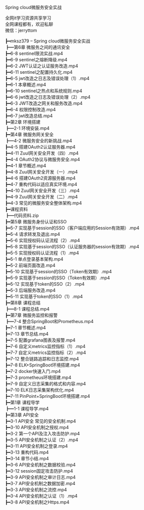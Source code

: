 Spring cloud微服务安全实战

全网it学习资源共享学习<br>全网课程都有，欢迎私聊<br>微信：jerryttom<br>

┣━mksz379 – Spring cloud微服务安全实战<br> ┣━第6章 微服务之间的通讯安全<br> ┣━6-8 sentinel限流实战.mp4<br> ┣━6-9 sentinel之熔断降级.mp4<br> ┣━6-2 JWT认证之认证服务改造.mp4<br> ┣━6-11 sentinel之配置持久化.mp4<br> ┣━6-5 jwt改造之日志及错误处理（1）.mp4<br> ┣━6-1 本章概述.mp4<br> ┣━6-10 sentinel之热点和系统规则.mp4<br> ┣━6-6 jwt改造之日志及错误处理（2）.mp4<br> ┣━6-3 JWT改造之网关和服务改造.mp4<br> ┣━6-4 权限控制改造.mp4<br> ┣━6-7 jwt改造总结.mp4<br> ┣━第2章 环境搭建<br> ┣━2-1 环境安装.mp4<br> ┣━第4章 微服务网关安全<br> ┣━4-2 微服务安全的新挑战.mp4<br> ┣━4-5 搭建OAuth2认证服务器.mp4<br> ┣━4-11 Zuul网关安全开发（四）.mp4<br> ┣━4-4 OAuth2协议与微服务安全.mp4<br> ┣━4-1 章节概述.mp4<br> ┣━4-8 Zuul网关安全开发（一）.mp4<br> ┣━4-6 搭建OAuth2资源服务器.mp4<br> ┣━4-7 重构代码以适应真实环境.mp4<br> ┣━4-10 Zuul网关安全开发（三）.mp4<br> ┣━4-9 Zuul网关安全开发（二）.mp4<br> ┣━4-3 常见的微服务安全整体架构.mp4<br> ┣━课程资料<br> ┣━代码资料.zip<br> ┣━第5章 微服务身份认证和SSO<br> ┣━5-7 实现基于session的SSO（客户端应用的Session有效期）.mp4<br> ┣━5-4 请求转发及退出.mp4<br> ┣━5-6 实现授权码认证流程（2）.mp4<br> ┣━5-8 实现基于session的SSO（认证服务器的session有效期）.mp4<br> ┣━5-5 实现授权码认证流程（1）.mp4<br> ┣━5-1 单点登录基本架构.mp4<br> ┣━5-2 前端页面改造.mp4<br> ┣━5-10 实现基于session的SSO（Token有效期）.mp4<br> ┣━5-9 实现基于session的SSO（Token有效期）.mp4<br> ┣━5-12 实现基于token的SSO（2）.mp4<br> ┣━5-3 后端服务改造.mp4<br> ┣━5-11 实现基于token的SSO（1）.mp4<br> ┣━第8章 课程总结<br> ┣━8-1 课程总结.mp4<br> ┣━第7章 微服务监控和报警<br> ┣━7-4 整合SpringBoot和Prometheus.mp4<br> ┣━7-1 章节概述.mp4<br> ┣━7-13 章节总结.mp4<br> ┣━7-5 配置grafana图表及报警.mp4<br> ┣━7-6 自定义metrics监控指标（1）.mp4<br> ┣━7-7 自定义metrics监控指标（2）.mp4<br> ┣━7-12 整合链路追踪和日志监控.mp4<br> ┣━7-8 ELK+SpringBoot环境搭建.mp4<br> ┣━7-2 docker快速入门.mp4<br> ┣━7-3 prometheus环境搭建.mp4<br> ┣━7-9 自定义日志采集的格式和内容.mp4<br> ┣━7-10 ELK日志采集架构优化.mp4<br> ┣━7-11 PinPoint+SpringBoot环境搭建.mp4<br> ┣━第1章 课程导学<br> ┣━1-1 课程导学.mp4<br> ┣━第3章 API安全<br> ┣━3-1 API安全 常见的安全机制.mp4<br> ┣━3-10 API安全机制之授权.mp4<br> ┣━3-2 第一个API及注入攻击防护.mp4<br> ┣━3-5 API安全机制之认证（2）.mp4<br> ┣━3-11 API安全机制之登录.mp4<br> ┣━3-13 重构代码.mp4<br> ┣━3-14 章节小结.mp4<br> ┣━3-6 API安全机制之数据校验.mp4<br> ┣━3-12 session固定攻击防护.mp4<br> ┣━3-9 API安全机制之审计日志.mp4<br> ┣━3-7 API安全机制之数据加密.mp4<br> ┣━3-3 API安全机制之流控.mp4<br> ┣━3-4 API安全机制之认证（1）.mp4<br> ┣━3-8 API安全机制之Https.mp4